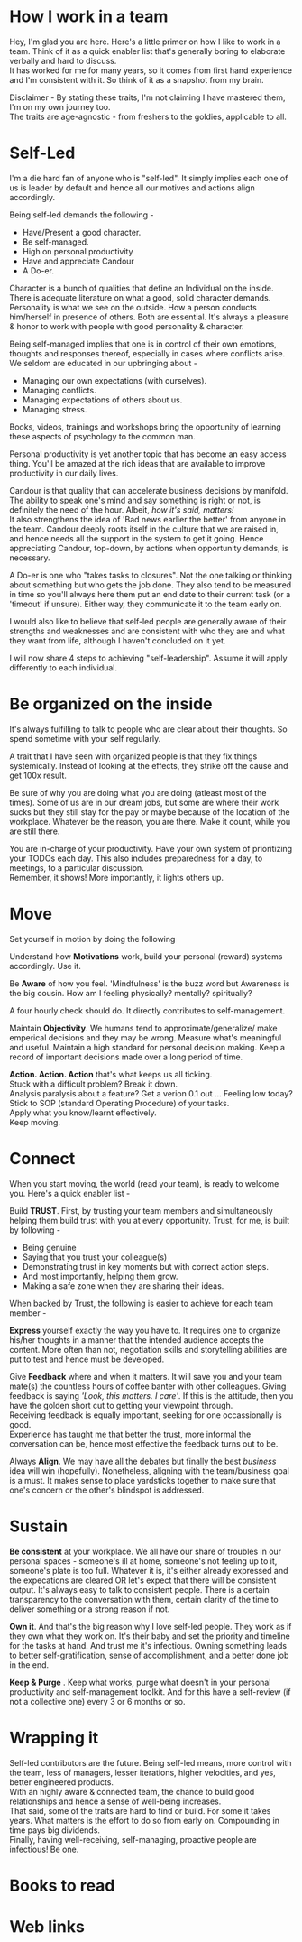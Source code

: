 How I work in a team
=

Hey, I'm glad you are here. Here's a little primer on how I like to work in a team. Think of it as a quick enabler list that's generally boring to elaborate verbally and hard to discuss.  
It has worked for me for many years, so it comes from first hand experience and I'm consistent with it. So think of it as a snapshot from my brain.  

Disclaimer - By stating these traits, I'm not claiming I have mastered them, I'm on my own journey too.  
The traits are age-agnostic - from freshers to the goldies, applicable to all.

Self-Led
=
I'm a die hard fan of anyone who is "self-led". It simply implies each one of us is leader by default and hence all our motives and actions align accordingly.  

Being self-led demands the following -
* Have/Present a good character.
* Be self-managed.
* High on personal productivity
* Have and appreciate Candour
* A Do-er.

Character is a bunch of qualities that define an Individual on the inside. There is adequate literature on what a good, solid character demands. Personality is what we see on the outside. How a person conducts him/herself in presence of others. Both are essential. It's always a pleasure & honor to work with people with good personality & character. 

Being self-managed implies that one is in control of their own emotions, thoughts and responses thereof, especially in cases where conflicts arise. We seldom are educated in our upbringing about -
* Managing our own expectations (with ourselves).
* Managing conflicts.
* Managing expectations of others about us.
* Managing stress.

Books, videos, trainings and workshops bring the opportunity of learning these aspects of psychology to the common man. 

Personal productivity is yet another topic that has become an easy access thing. You'll be amazed at the rich ideas that are available to improve productivity in our daily lives.

Candour is that quality that can accelerate business decisions by manifold. The ability to speak one's mind and say something is right or not, is definitely the need of the hour. Albeit, *how it's said, matters!*  
It also strengthens the idea of 'Bad news earlier the better' from anyone in the team.
Candour deeply roots itself in the culture that we are raised in, and hence needs all the support in the system to get it going. Hence appreciating Candour, top-down, by actions when opportunity demands, is necessary.

A Do-er is one who "takes tasks to closures". Not the one talking or thinking about something but who gets the job done. They also tend to be measured in time so you'll always here them put an end date to their current task (or a 'timeout' if unsure). Either way, they communicate it to the team early on.

I would also like to believe that self-led people are generally aware of their strengths and weaknesses and are consistent with who they are and what they want from life, although I haven't concluded on it yet.


I will now share 4 steps to achieving "self-leadership". Assume it will apply differently to each individual. 

Be organized on the inside
=
It's always fulfilling to talk to people who are clear about their thoughts. So spend sometime with your self regularly.

A trait that I have seen with organized people is that they fix things systemically. Instead of looking at the effects, they strike off the cause and get 100x result.

Be sure of why you are doing what you are doing (atleast most of the times). Some of us are in our dream jobs, but some are where their work sucks but they still stay for the pay or maybe because of the location of the workplace. Whatever be the reason, you are there. Make it count, while you are still there.

You are in-charge of your productivity. Have your own system of prioritizing your TODOs each day. This also includes preparedness for a day, to meetings, to a particular discussion.  
Remember, it shows! More importantly, it lights others up.

Move 
=
Set yourself in motion by doing the following 

Understand how **Motivations** work, build your personal (reward) systems accordingly. Use it.

Be **Aware** of how you feel. 'Mindfulness' is the buzz word but Awareness is the big cousin. How am I feeling physically? mentally? spiritually? 

A four hourly check should do. It directly contributes to self-management.

Maintain **Objectivity**. We humans tend to approximate/generalize/ make emperical decisions and they may be wrong. Measure what's meaningful and useful. Maintain a high standard for personal decision making. Keep a record of important decisions made over a long period of time. 

**Action. Action. Action** that's what keeps us all ticking.  
Stuck with a difficult problem? Break it down.  
Analysis paralysis about a feature? Get a verion 0.1 out ...
Feeling low today? Stick to SOP (standard Operating Procedure) of your tasks.  
Apply what you know/learnt effectively.  
Keep moving.

Connect 
=

When you start moving, the world (read your team), is ready to welcome you. Here's a quick enabler list -

Build **TRUST**. First, by trusting your team members and simultaneously helping them build trust with you at every opportunity. Trust, for me, is built by following -
* Being genuine
* Saying that you trust your colleague(s)
* Demonstrating trust in key moments but with correct action steps.
* And most importantly, helping them grow.
* Making a safe zone when they are sharing their ideas.

When backed by Trust, the following is easier to achieve for each team member -

**Express** yourself exactly the way you have to. It requires one to organize his/her thoughts in a manner that the intended audience accepts the content. More often than not, negotiation skills and storytelling abilities are put to test and hence must be developed.

Give **Feedback** where and when it matters. It will save you and your team mate(s) the countless hours of coffee banter with other colleagues. Giving feedback is saying *'Look, this matters. I care'*. If this is the attitude, then you have the golden short cut to getting your viewpoint through.  
Receiving feedback is equally important, seeking for one occassionally is good.  
Experience has taught me that better the trust, more informal the conversation can be, hence most effective the feedback turns out to be.

Always **Align**. We may have all the debates but finally the best *business* idea will win (hopefully). Nonetheless, aligning with the team/business goal is a must. It makes sense to place yardsticks together to make sure that one's concern or the other's blindspot is addressed.

Sustain
=
**Be consistent** at your workplace. We all have our share of troubles in our personal spaces - someone's ill at home, someone's not feeling up to it, someone's plate is too full. Whatever it is, it's either already expressed and the expecations are cleared OR let's expect that there will be consistent output. It's always easy to talk to consistent people. There is a certain transparency to the conversation with them, certain clarity of the time to deliver something or a strong reason if not. 

**Own it**. And that's the big reason why I love self-led people. They work as if they own what they work on. It's their baby and set the priority and timeline for the tasks at hand. And trust me it's infectious. Owning something leads to better self-gratification, sense of accomplishment, and a better done job in the end.

**Keep & Purge** . Keep what works, purge what doesn't in your personal productivity and self-management toolkit. And for this have a self-review (if not a collective one) every 3 or 6 months or so. 

Wrapping it
=
Self-led contributors are the future. Being self-led means, more control with the team, less of managers, lesser iterations, higher velocities, and yes, better engineered products.  
With an highly aware & connected team, the chance to build good relationships and hence a sense of well-being increases.  
That said, some of the traits are hard to find or build. For some it takes years. What matters is the effort to do so from early on. Compounding in time pays big dividends.  
Finally, having well-receiving, self-managing, proactive people are infectious! Be one.


Books to read 
=


Web links
=
